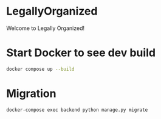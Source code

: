 # LegallyOrganized

Welcome to Legally Organized!

# Start Docker to see dev build

```bash
docker compose up --build
```

# Migration

```bash
docker-compose exec backend python manage.py migrate
```

